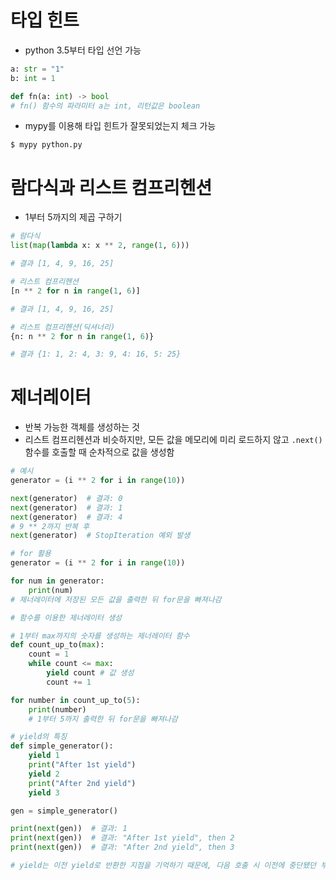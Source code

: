 # 타입 힌트
- python 3.5부터 타입 선언 가능

```python
a: str = "1"
b: int = 1
```
```python
def fn(a: int) -> bool
# fn() 함수의 파라미터 a는 int, 리턴값은 boolean
```

- mypy를 이용해 타입 힌트가 잘못되었는지 체크 가능
```
$ mypy python.py
```

# 람다식과 리스트 컴프리헨션
- 1부터 5까지의 제곱 구하기
```python
# 람다식
list(map(lambda x: x ** 2, range(1, 6)))

# 결과 [1, 4, 9, 16, 25]
```
```python
# 리스트 컴프리헨션
[n ** 2 for n in range(1, 6)]

# 결과 [1, 4, 9, 16, 25]
```
```python
# 리스트 컴프리헨션(딕셔너리)
{n: n ** 2 for n in range(1, 6)}

# 결과 {1: 1, 2: 4, 3: 9, 4: 16, 5: 25}
```

# 제너레이터
- 반복 가능한 객체를 생성하는 것
- 리스트 컴프리헨션과 비슷하지만, 모든 값을 메모리에 미리 로드하지 않고 `.next()` 함수를 호출할 때 순차적으로 값을 생성함

```python
# 예시
generator = (i ** 2 for i in range(10))

next(generator)  # 결과: 0
next(generator)  # 결과: 1
next(generator)  # 결과: 4
# 9 ** 2까지 반복 후
next(generator)  # StopIteration 예외 발생
```

```python
# for 활용
generator = (i ** 2 for i in range(10))

for num in generator:
    print(num)
# 제너레이터에 저장된 모든 값을 출력한 뒤 for문을 빠져나감
```

```python
# 함수를 이용한 제너레이터 생성

# 1부터 max까지의 숫자를 생성하는 제너레이터 함수
def count_up_to(max):
    count = 1
    while count <= max:
        yield count # 값 생성
        count += 1

for number in count_up_to(5):
    print(number)
    # 1부터 5까지 출력한 뒤 for문을 빠져나감
```

```python
# yield의 특징
def simple_generator():
    yield 1
    print("After 1st yield")
    yield 2
    print("After 2nd yield")
    yield 3

gen = simple_generator()

print(next(gen))  # 결과: 1
print(next(gen))  # 결과: "After 1st yield", then 2
print(next(gen))  # 결과: "After 2nd yield", then 3

# yield는 이전 yield로 반환한 지점을 기억하기 때문에, 다음 호출 시 이전에 중단됐던 부분부터 다시 시작됨
```

